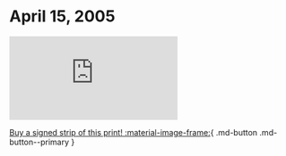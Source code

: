# April 15, 2005

![](https://www.achewood.com/comic.php?date=04152005)

[Buy a signed strip of this print! :material-image-frame:](https://achewood-holiday-pop-up.myshopify.com/products/strip#04152005){ .md-button .md-button--primary }
